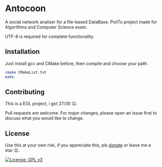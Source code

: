 # Antocoon

A social network analiser for a file-based DataBase. PoliTo project made for Algorithms and Computer Science exam.

UTF-8 is required for complete functionality.
## Installation

Just install gcc and CMake before, then compile and choose your path.

```bash
cmake CMakeList.txt
make
```

## Contributing
This is a EOL project, i got 27/30 😉.

Pull requests are welcome. For major changes, please open an issue first to discuss what you would like to change.

## License
Use this at your own risk, if you appreciate this, pls [donate](http://www.paypal.me/antoniocacicia) or leave me a star 😉.


[![License: GPL v3](https://img.shields.io/badge/License-GPLv3-blue.svg)](https://www.gnu.org/licenses/gpl-3.0)